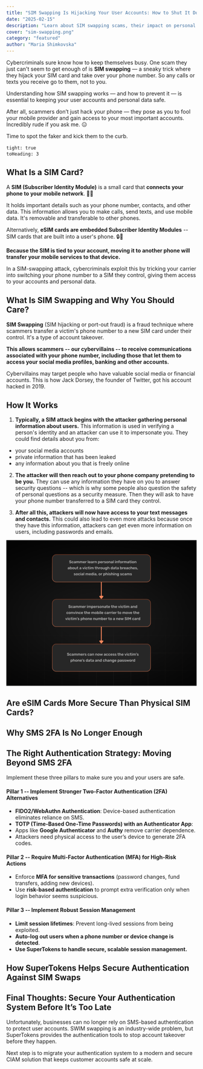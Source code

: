 ```yaml
---
title: "SIM Swapping Is Hijacking Your User Accounts: How to Shut It Down"
date: "2025-02-15"
description: "Learn about SIM swapping scams, their impact on personal security, and effective strategies to safeguard your mobile identity."
cover: "sim-swapping.png"
category: "featured"
author: "Maria Shimkovska"
---
```


Cybercriminals sure know how to keep themselves busy. One scam they just can't seem to get enough of is **SIM swapping** — a sneaky trick where they hijack your SIM card and take over your phone number. So any calls or texts you receive go to them, not to you. 

Understanding how SIM swapping works — and how to prevent it — is essential to keeping your user accounts and personal data safe. 

After all, scammers don’t just hack your phone — they pose as you to fool your mobile provider and gain access to your most important accounts. Incredibly rude if you ask  me. 😑

Time to spot the faker and kick them to the curb.

```toc
tight: true
toHeading: 3
```

## What Is a SIM Card? 
A **SIM (Subscriber Identity Module)** is a small card that **connects your phone to your mobile network**. 📶📲

It holds important details such as your phone number, contacts, and other data. This information allows you to make calls, send texts, and use mobile data. It's removable and transferable to other phones.

Alternatively, **eSIM cards are embedded Subscriber Identity Modules** -- SIM cards that are built into a user's phone. 🔒📲

**Because the SIM is tied to your account, moving it to another phone will transfer your mobile services to that device.**

In a SIM-swapping attack, cybercriminals exploit this by tricking your carrier into switching your phone number to a SIM they control, giving them access to your accounts and personal data. 

## What Is SIM Swapping and Why You Should Care? 

**SIM Swapping** (SIM hijacking or port-out fraud) is a fraud technique where scammers transfer a victim's phone number to a new SIM card under their control. It's a type of account takeover. 
 
**This allows scammers -- our cybervillains -- to receive communications associated with your phone number, including those that let them to access your social media profiles, banking and other accounts.**

Cybervillains may target people who have valuable social media or financial accounts. This is how Jack Dorsey, the founder of Twitter, got his account hacked in 2019. 

## How It Works 

1. **Typically, a SIM attack begins with the attacker gathering personal information about users.** This information is used in verifying a person's identity and an attacker can use it to impersonate you. They could find details about you from: 
- your social media accounts
- private information that has been leaked 
- any information about you that is freely online

2. **The attacker will then reach out to your phone company pretending to be you.** They can use any information they have on you to answer security questions -- which is why some people also question the safety of personal questions as a security measure. Then they will ask to have your phone number transferred to a SIM card they control. 

3. **After all this, attackers will now have access to your text messages and contacts.** This could also lead to even more attacks because once they have this information, attackers can get even more information on users, including passwords and emails. 


![A chart showing how SIM swapping works generally](sc.png)

## Are eSIM Cards More Secure Than Physical SIM Cards? 

##  Why SMS 2FA Is No Longer Enough

##  The Right Authentication Strategy: Moving Beyond SMS 2FA

Implement these three pillars to make sure you and your users are safe.

#### Pillar 1 -- Implement Stronger Two-Factor Authentication (2FA) Alternatives
- **FIDO2/WebAuthn Authentication**: Device-based authentication eliminates reliance on SMS.
- **TOTP (Time-Based One-Time Passwords) with an Authenticator App**:
- Apps like **Google Authenticator** and **Authy** remove carrier dependence.
- Attackers need physical access to the user’s device to generate 2FA codes.

#### Pillar 2 -- Require Multi-Factor Authentication (MFA) for High-Risk Actions
- Enforce **MFA for sensitive transactions** (password changes, fund transfers, adding new devices).
- Use **risk-based authentication** to prompt extra verification only when login behavior seems suspicious.

#### Pillar 3 -- Implement Robust Session Management
- **Limit session lifetimes**: Prevent long-lived sessions from being exploited.
- **Auto-log out users when a phone number or device change is detected**.
- **Use SuperTokens to handle secure, scalable session management.**

## How SuperTokens Helps Secure Authentication Against SIM Swaps

## Final Thoughts: Secure Your Authentication System Before It’s Too Late
Unfortunately, businesses can no longer rely on SMS-based authentication to protect user accounts. SWIM swapping is an industry-wide problem, but SuperTokens provides the authentication tools to stop account takeover before they happen. 

Next step is to migrate your authentication system to a modern and secure CIAM solution that keeps customer accounts safe at scale.